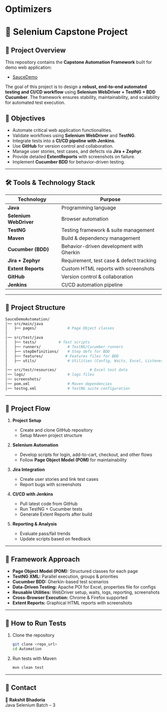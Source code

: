 # Optimizers

# 🚀 Selenium Capstone Project  

## 📌 Project Overview  
This repository contains the **Capstone Automation Framework** built for demo web application:  
- [SauceDemo](https://www.saucedemo.com/)  

The goal of this project is to design a **robust, end-to-end automated testing and CI/CD workflow** using **Selenium WebDriver + TestNG + BDD Cucumber**. The framework ensures stability, maintainability, and scalability for automated test execution.  

## 🎯 Objectives  
- Automate critical web application functionalities.  
- Validate workflows using **Selenium WebDriver** and **TestNG**.  
- Integrate tests into a **CI/CD pipeline with Jenkins**.  
- Use **GitHub** for version control and collaboration.  
- Manage user stories, test cases, and defects via **Jira + Zephyr**.  
- Provide detailed **ExtentReports** with screenshots on failure.  
- Implement **Cucumber BDD** for behavior-driven testing.  

---

## 🛠️ Tools & Technology Stack  
| Technology          | Purpose                                     |  
|---------------------|---------------------------------------------|  
| **Java**            | Programming language                        |  
| **Selenium WebDriver** | Browser automation                        |  
| **TestNG**          | Testing framework & suite management        |  
| **Maven**           | Build & dependency management               |  
| **Cucumber (BDD)**  | Behavior-driven development with Gherkin    |  
| **Jira + Zephyr**   | Requirement, test case & defect tracking    |  
| **Extent Reports**  | Custom HTML reports with screenshots        |  
| **GitHub**          | Version control & collaboration             |  
| **Jenkins**         | CI/CD automation pipeline                   |  

---

## 📂 Project Structure  
```bash
SauceDemoAutomation/
│── src/main/java
│   ├── pages/              # Page Object classes
│
│── src/test/java
│   ├── tests/          # Test scripts
│   ├── runners/            # TestNG/Cucumber runners
│   ├── stepDefinitions/    # Step defs for BDD
│   ├── features/          # Features files for BDD
│   ├── utils/              # Utilities (Config, Waits, Excel, Listeners)
│
│── src/test/resources/               # Excel test data
│── logs/                   # logs files
│── screenshots/ 
│── pom.xml                 # Maven dependencies
│── testng.xml              # TestNG suite configuration
```

---

## 🔄 Project Flow  
1. **Project Setup**  
   - Create and clone GitHub repository  
   - Setup Maven project structure  

2. **Selenium Automation**  
   - Develop scripts for login, add-to-cart, checkout, and other flows  
   - Follow **Page Object Model (POM)** for maintainability  

3. **Jira Integration**  
   - Create user stories and link test cases  
   - Report bugs with screenshots  

4. **CI/CD with Jenkins**  
   - Pull latest code from GitHub  
   - Run TestNG + Cucumber tests  
   - Generate Extent Reports after build  

5. **Reporting & Analysis**  
   - Evaluate pass/fail trends  
   - Update scripts based on feedback  

---

## 🧪 Framework Approach  
- **Page Object Model (POM):** Structured classes for each page  
- **TestNG XML:** Parallel execution, groups & priorities  
- **Cucumber BDD:** Gherkin-based test scenarios  
- **Data-Driven Testing:** Apache POI for Excel, properties file for configs  
- **Reusable Utilities:** WebDriver setup, waits, logs, reporting, screenshots  
- **Cross-Browser Execution:** Chrome & Firefox supported  
- **Extent Reports:** Graphical HTML reports with screenshots  


---

## 🚀 How to Run Tests  
1. Clone the repository  
   ```bash
   git clone <repo_url>
   cd Automation
   ```  
2. Run tests with Maven  
   ```bash
   mvn clean test
   ```  
  

---

## 📧 Contact  
👤 **Rakshit Bhadoria**  
Java Selenium Batch – 3  
